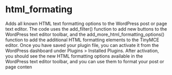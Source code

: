 # html_formating
Adds all known HTML text formatting options to the WordPress post or page text editor.
The code uses the add_filter() function to add new buttons to the WordPress text editor toolbar, and the add_more_html_formatting_options() function to add the additional HTML formatting elements to the TinyMCE editor.
Once you have saved your plugin file, you can activate it from the WordPress dashboard under Plugins > Installed Plugins.
After activation, you should see the new HTML formatting options available in the WordPress text editor toolbar, and you can use them to format your post or page conten
